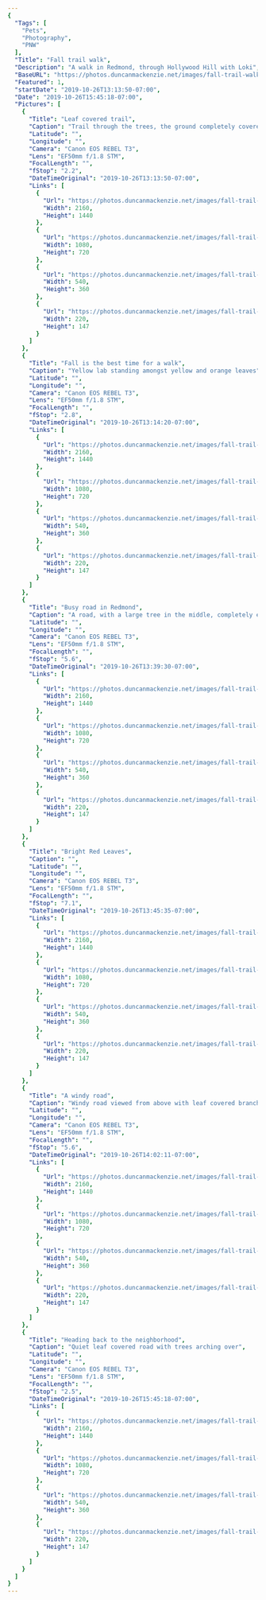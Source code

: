 ```yaml
---
{
  "Tags": [
    "Pets",
    "Photography",
    "PNW"
  ],
  "Title": "Fall trail walk",
  "Description": "A walk in Redmond, through Hollywood Hill with Loki",
  "BaseURL": "https://photos.duncanmackenzie.net/images/fall-trail-walk",
  "Featured": 1,
  "startDate": "2019-10-26T13:13:50-07:00",
  "Date": "2019-10-26T15:45:18-07:00",
  "Pictures": [
    {
      "Title": "Leaf covered trail",
      "Caption": "Trail through the trees, the ground completely covered with fall leaves",
      "Latitude": "",
      "Longitude": "",
      "Camera": "Canon EOS REBEL T3",
      "Lens": "EF50mm f/1.8 STM",
      "FocalLength": "",
      "fStop": "2.2",
      "DateTimeOriginal": "2019-10-26T13:13:50-07:00",
      "Links": [
        {
          "Url": "https://photos.duncanmackenzie.net/images/fall-trail-walk/falltrailwalk-1-2160.jpg",
          "Width": 2160,
          "Height": 1440
        },
        {
          "Url": "https://photos.duncanmackenzie.net/images/fall-trail-walk/falltrailwalk-1-1080.jpg",
          "Width": 1080,
          "Height": 720
        },
        {
          "Url": "https://photos.duncanmackenzie.net/images/fall-trail-walk/falltrailwalk-1-540.jpg",
          "Width": 540,
          "Height": 360
        },
        {
          "Url": "https://photos.duncanmackenzie.net/images/fall-trail-walk/falltrailwalk-1-220.jpg",
          "Width": 220,
          "Height": 147
        }
      ]
    },
    {
      "Title": "Fall is the best time for a walk",
      "Caption": "Yellow lab standing amongst yellow and orange leaves",
      "Latitude": "",
      "Longitude": "",
      "Camera": "Canon EOS REBEL T3",
      "Lens": "EF50mm f/1.8 STM",
      "FocalLength": "",
      "fStop": "2.8",
      "DateTimeOriginal": "2019-10-26T13:14:20-07:00",
      "Links": [
        {
          "Url": "https://photos.duncanmackenzie.net/images/fall-trail-walk/falltrailwalk-2-2160.jpg",
          "Width": 2160,
          "Height": 1440
        },
        {
          "Url": "https://photos.duncanmackenzie.net/images/fall-trail-walk/falltrailwalk-2-1080.jpg",
          "Width": 1080,
          "Height": 720
        },
        {
          "Url": "https://photos.duncanmackenzie.net/images/fall-trail-walk/falltrailwalk-2-540.jpg",
          "Width": 540,
          "Height": 360
        },
        {
          "Url": "https://photos.duncanmackenzie.net/images/fall-trail-walk/falltrailwalk-2-220.jpg",
          "Width": 220,
          "Height": 147
        }
      ]
    },
    {
      "Title": "Busy road in Redmond",
      "Caption": "A road, with a large tree in the middle, completely empty of traffic, but with some leaves scattered over the ground",
      "Latitude": "",
      "Longitude": "",
      "Camera": "Canon EOS REBEL T3",
      "Lens": "EF50mm f/1.8 STM",
      "FocalLength": "",
      "fStop": "5.6",
      "DateTimeOriginal": "2019-10-26T13:39:30-07:00",
      "Links": [
        {
          "Url": "https://photos.duncanmackenzie.net/images/fall-trail-walk/falltrailwalk-3-2160.jpg",
          "Width": 2160,
          "Height": 1440
        },
        {
          "Url": "https://photos.duncanmackenzie.net/images/fall-trail-walk/falltrailwalk-3-1080.jpg",
          "Width": 1080,
          "Height": 720
        },
        {
          "Url": "https://photos.duncanmackenzie.net/images/fall-trail-walk/falltrailwalk-3-540.jpg",
          "Width": 540,
          "Height": 360
        },
        {
          "Url": "https://photos.duncanmackenzie.net/images/fall-trail-walk/falltrailwalk-3-220.jpg",
          "Width": 220,
          "Height": 147
        }
      ]
    },
    {
      "Title": "Bright Red Leaves",
      "Caption": "",
      "Latitude": "",
      "Longitude": "",
      "Camera": "Canon EOS REBEL T3",
      "Lens": "EF50mm f/1.8 STM",
      "FocalLength": "",
      "fStop": "7.1",
      "DateTimeOriginal": "2019-10-26T13:45:35-07:00",
      "Links": [
        {
          "Url": "https://photos.duncanmackenzie.net/images/fall-trail-walk/falltrailwalk-4-2160.jpg",
          "Width": 2160,
          "Height": 1440
        },
        {
          "Url": "https://photos.duncanmackenzie.net/images/fall-trail-walk/falltrailwalk-4-1080.jpg",
          "Width": 1080,
          "Height": 720
        },
        {
          "Url": "https://photos.duncanmackenzie.net/images/fall-trail-walk/falltrailwalk-4-540.jpg",
          "Width": 540,
          "Height": 360
        },
        {
          "Url": "https://photos.duncanmackenzie.net/images/fall-trail-walk/falltrailwalk-4-220.jpg",
          "Width": 220,
          "Height": 147
        }
      ]
    },
    {
      "Title": "A windy road",
      "Caption": "Windy road viewed from above with leaf covered branches crossing over the road, power lines visible",
      "Latitude": "",
      "Longitude": "",
      "Camera": "Canon EOS REBEL T3",
      "Lens": "EF50mm f/1.8 STM",
      "FocalLength": "",
      "fStop": "5.6",
      "DateTimeOriginal": "2019-10-26T14:02:11-07:00",
      "Links": [
        {
          "Url": "https://photos.duncanmackenzie.net/images/fall-trail-walk/falltrailwalk-5-2160.jpg",
          "Width": 2160,
          "Height": 1440
        },
        {
          "Url": "https://photos.duncanmackenzie.net/images/fall-trail-walk/falltrailwalk-5-1080.jpg",
          "Width": 1080,
          "Height": 720
        },
        {
          "Url": "https://photos.duncanmackenzie.net/images/fall-trail-walk/falltrailwalk-5-540.jpg",
          "Width": 540,
          "Height": 360
        },
        {
          "Url": "https://photos.duncanmackenzie.net/images/fall-trail-walk/falltrailwalk-5-220.jpg",
          "Width": 220,
          "Height": 147
        }
      ]
    },
    {
      "Title": "Heading back to the neighborhood",
      "Caption": "Quiet leaf covered road with trees arching over",
      "Latitude": "",
      "Longitude": "",
      "Camera": "Canon EOS REBEL T3",
      "Lens": "EF50mm f/1.8 STM",
      "FocalLength": "",
      "fStop": "2.5",
      "DateTimeOriginal": "2019-10-26T15:45:18-07:00",
      "Links": [
        {
          "Url": "https://photos.duncanmackenzie.net/images/fall-trail-walk/falltrailwalk-6-2160.jpg",
          "Width": 2160,
          "Height": 1440
        },
        {
          "Url": "https://photos.duncanmackenzie.net/images/fall-trail-walk/falltrailwalk-6-1080.jpg",
          "Width": 1080,
          "Height": 720
        },
        {
          "Url": "https://photos.duncanmackenzie.net/images/fall-trail-walk/falltrailwalk-6-540.jpg",
          "Width": 540,
          "Height": 360
        },
        {
          "Url": "https://photos.duncanmackenzie.net/images/fall-trail-walk/falltrailwalk-6-220.jpg",
          "Width": 220,
          "Height": 147
        }
      ]
    }
  ]
}
---
```

